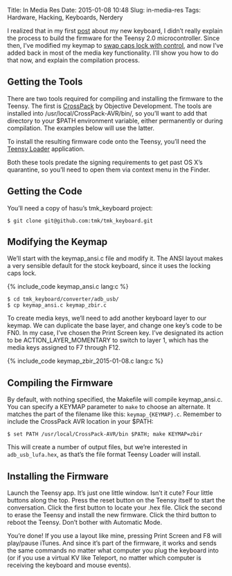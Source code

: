 Title: In Media Res
Date: 2015-01-08 10:48
Slug: in-media-res
Tags: Hardware, Hacking, Keyboards, Nerdery

I realized that in my first [post]({filename}/2014-12-16-nimitz-alive.markdown) about my new keyboard, I didn’t
really explain the process to build the firmware for the Teensy 2.0 microcontroller. Since then, I’ve modified
my keymap to [swap caps lock with control]({filename}/2014-12-19-getting-control-over-caps-lock.markdown), and
now I’ve added back in most of the media key functionality. I’ll show you how to do that now, and explain the
compilation process.

Getting the Tools
-----------------

There are two tools required for compiling and installing the firmware to the Teensy. The first is 
[CrossPack](http://www.obdev.at/products/crosspack/index.html) by Objective Development. The tools are
installed into /usr/local/CrossPack-AVR/bin/, so you’ll want to add that directory to your $PATH environment
variable, either permanently or during compilation. The examples below will use the latter.

To install the resulting firmware code onto the Teensy, you’ll need the 
[Teensy Loader](http://www.pjrc.com/teensy/loader.html) application.

Both these tools predate the signing requirements to get past OS X’s quarantine, so you’ll need to open them
via context menu in the Finder.

Getting the Code
----------------

You’ll need a copy of hasu’s tmk_keyboard project:

    $ git clone git@github.com:tmk/tmk_keyboard.git

Modifying the Keymap
--------------------

We’ll start with the keymap_ansi.c file and modify it. The ANSI layout makes a very sensible default for the
stock keyboard, since it uses the locking caps lock.

{% include_code keymap_ansi.c lang:c %}

    $ cd tmk_keyboard/converter/adb_usb/
    $ cp keymap_ansi.c keymap_zbir.c

To create media keys, we’ll need to add another keyboard layer to our keymap. We can duplicate the base
layer, and change one key’s code to be FN0. In my case, I’ve chosen the Print Screen key. I’ve designated its
action to be ACTION_LAYER_MOMENTARY to switch to layer 1, which has the media keys assigned to F7 through
F12.

{% include_code keymap_zbir_2015-01-08.c lang:c %}

Compiling the Firmware
----------------------

By default, with nothing specified, the Makefile will compile keymap_ansi.c. You can specify a KEYMAP parameter
to `make` to choose an alternate. It matches the part of the filename like this: `keymap_{KEYMAP}.c`.  Remember
to include the CrossPack AVR location in your $PATH:

    $ set PATH /usr/local/CrossPack-AVR/bin $PATH; make KEYMAP=zbir

This will create a number of output files, but we’re interested in `adb_usb_lufa.hex`, as that’s the file
format Teensy Loader will install.

Installing the Firmware
-----------------------

Launch the Teensy app. It’s just one little window. Isn’t it cute? Four little buttons along the top. Press
the reset button on the Teensy itself to start the conversation. Click the first button to locate your .hex
file. Click the second to erase the Teensy and install the new firmware. Click the third button to reboot the
Teensy. Don’t bother with Automatic Mode.

You’re done! If you use a layout like mine, pressing Print Screen and F8 will play/pause iTunes. And since
it’s part of the firmware, it works and sends the same commands no matter what computer you plug the keyboard
into (or if you use a virtual KV like Teleport, no matter which computer is receiving the keyboard and mouse
events).
